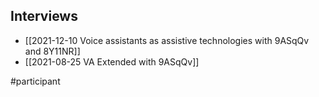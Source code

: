 
## Interviews
- [[2021-12-10 Voice assistants as assistive technologies with 9ASqQv and 8Y11NR]]
- [[2021-08-25 VA Extended with 9ASqQv]]

#participant 